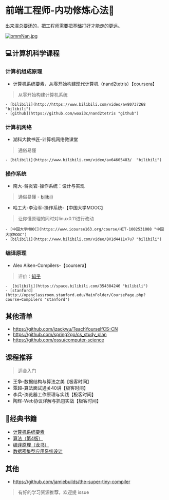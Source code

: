# 前端工程师-内功修炼心法🏹

出来混总要还的，把工程师需要把基础打好才能走的更远。

[![ommNan.jpg](https://z3.ax1x.com/2021/11/27/ommNan.jpg)](https://imgtu.com/i/ommNan)
## 💻计算机科学课程

### 计算机组成原理

- 计算机系统要素，从零开始构建现代计算机（nand2tetris）【coursera】
> 从零开始构建计算机系统

	- [bilibili](http://https://www.bilibili.com/video/av80737268 "bilibili")
	- [github](https://github.com/woai3c/nand2tetris "github")

### 计算机网络

- 湖科大教书匠-计算机网络微课堂
> 通俗易懂

	- [bilibili](https://www.bilibili.com/video/av64605483/  "bilibili")

### 操作系统

- 南大-蒋炎岩-操作系统：设计与实现
> 通俗易懂
	- [bilibili](https://www.bilibili.com/video/BV1N741177F5 "bilibili")

- 哈工大-李治军-操作系统-【中国大学MOOC】
> 让你懂原理的同时对linux0.11进行改动

	- [中国大学MOOC](https://www.icourse163.org/course/HIT-1002531008 "中国大学MOOC")
	- [bilibili](https://www.bilibili.com/video/BV1d4411v7u7 "bilibili")

### 编译原理
- Alex Aiken-Compilers-【coursera】
> 评价：[知乎](https://www.zhihu.com/question/28679215/answer/43883727 "知乎")

	-  [bilibili](https://space.bilibili.com/354384246 "bilibili")
	- [stanford](http://openclassroom.stanford.edu/MainFolder/CoursePage.php?course=Compilers "stanford")


## 其他清单
- https://github.com/izackwu/TeachYourselfCS-CN
- https://github.com/spring2go/cs_study_plan
- https://github.com/ossu/computer-science


## 课程推荐
> 适合入门
- 王争-数据结构与算法之美【极客时间】
- 覃超-算法面试通关40讲【极客时间】
- 李兵-浏览器工作原理与实践【极客时间】
- 陶辉-Web协议详解与抓包实战【极客时间】


## 📖经典书籍
- [计算机系统要素](https://book.douban.com/subject/1998341/ "计算机系统要素") 
- [算法（第4版）](https://book.douban.com/subject/19952400/ "算法（第4版）")
- [编译原理（龙书）](https://book.douban.com/subject/3296317/ "编译原理（龙书）")
- [数据密集型应用系统设计]( https://book.douban.com/subject/30329536/ "数据密集型应用系统设计")

## 其他
- https://github.com/jamiebuilds/the-super-tiny-compiler


> 有好的学习资源推荐，欢迎提 issue


